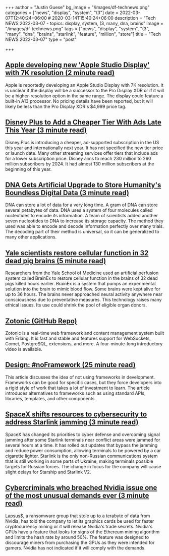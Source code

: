 +++
author = "Justin Guese"
bg_image = "/images/df-technews.png"
categories = ["news", "display", "system", "(3"]
date = 2022-03-07T12:40:24+06:00 # 2020-03-14T15:40:24+06:00
description = "Tech NEWS 2022-03-07 - topics: display, system, (3, many, dna, brains"
image = "/images/df-technews.png"
tags = ["news", "display", "system", "(3", "many", "dna", "brains", "starlink", "feature", "million", "store"]
title = "Tech NEWS 2022-03-07"
type = "post"

+++

## [Apple developing new 'Apple Studio Display' with 7K resolution (2 minute read)](https://appleinsider.com/articles/22/03/04/apple-developing-new-apple-studio-display-with-7k-resolution)

Apple is reportedly developing an Apple Studio Display with 7K resolution. It is unclear if the display will be a successor to the Pro Display XDR or if it will be a higher-resolution option in the same range. The display could feature a built-in A13 processor. No pricing details have been reported, but it will likely be less than the Pro Display XDR's $4,999 price tag.

## [Disney Plus to Add a Cheaper Tier With Ads Late This Year (3 minute read)](https://www.cnet.com/tech/services-and-software/disney-plus-to-add-cheaper-tier-with-ads-late-this-year/)

Disney Plus is introducing a cheaper, ad-supported subscription in the US this year and internationally next year. It has not specified the new tier price or launch date. Many other streaming services offer tiers that include ads for a lower subscription price. Disney aims to reach 230 million to 260 million subscribers by 2024. It had almost 130 million subscribers at the beginning of this year.

## [DNA Gets Artificial Upgrade to Store Humanity's Boundless Digital Data (3 minute read)](https://www.cnet.com/news/dna-gets-artificial-upgrade-to-store-humanitys-boundless-digital-data/)

DNA can store a lot of data for a very long time. A gram of DNA can store several petabytes of data. DNA uses a system of four molecules called nucleotides to encode its information. A team of scientists added another seven nucleotides to DNA to increase its storage capacity. The method they used was able to encode and decode information perfectly over many trials. The decoding part of their method is universal, so it can be generalized to many other applications.

## [Yale scientists restore cellular function in 32 dead pig brains (5 minute read)](https://bigthink.com/surprising-science/zombie-pigs-brainex/)

Researchers from the Yale School of Medicine used an artificial perfusion system called BrainEx to restore cellular function in the brains of 32 dead pigs killed hours earlier. BrainEx is a system that pumps an experimental solution into the brain to mimic blood flow. Some brains were kept alive for up to 36 hours. The brains never approached neural activity anywhere near consciousness due to preventative measures. This technology raises many ethical issues. Its use could shrink the pool of eligible organ donors.

## [Zotonic (GitHub Repo)](https://github.com/zotonic/zotonic)

Zotonic is a real-time web framework and content management system built with Erlang. It is fast and stable and features support for WebSockets, Comet, PostgreSQL, extensions, and more. A four-minute-long introductory video is available.

## [Design: #noFramework (25 minute read)](https://javarome.medium.com/design-noframework-bbc00a02d9b3)

This article discusses the idea of not using frameworks in development. Frameworks can be good for specific cases, but they force developers into a rigid style of work that takes a lot of investment to learn. The article introduces alternatives to frameworks such as using standard APIs, libraries, templates, and other components.

## [SpaceX shifts resources to cybersecurity to address Starlink jamming (3 minute read)](https://spacenews.com/spacex-shifts-resources-to-cybersecurity-to-address-starlink-jamming/)

SpaceX has changed its priorities to cyber defense and overcoming signal jamming after some Starlink terminals near conflict areas were jammed for several hours at a time. It has rolled out updates that bypass the jamming and reduce power consumption, allowing terminals to be powered by a car cigarette lighter. Starlink is the only non-Russian communications system that is still working in some parts of Ukraine, making terminals possible targets for Russian forces. The change in focus for the company will cause slight delays for Starship and Starlink V2.

## [Cybercriminals who breached Nvidia issue one of the most unusual demands ever (3 minute read)](https://arstechnica.com/information-technology/2022/03/cybercriminals-who-breached-nvidia-issue-one-of-the-most-unusual-demands-ever/)

Lapsus$, a ransomware group that stole up to a terabyte of data from Nvidia, has told the company to let its graphics cards be used for faster cryptocurrency mining or it will release Nvidia's trade secrets. Nvidia's GPUs have a feature that looks for signs of the Ethereum mining algorithm and limits the hash rate by around 50%. The feature was designed to discourage miners from purchasing the GPUs as they were intended for gamers. Nvidia has not indicated if it will comply with the demands.

